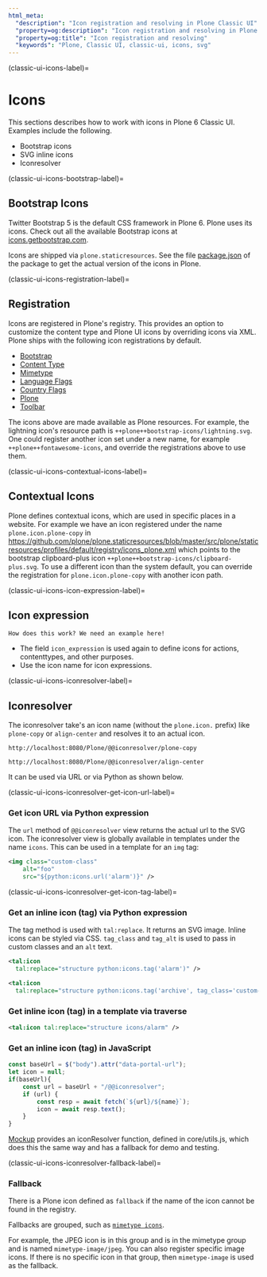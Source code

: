 ```yaml
---
html_meta:
  "description": "Icon registration and resolving in Plone Classic UI"
  "property=og:description": "Icon registration and resolving in Plone Classic UI"
  "property=og:title": "Icon registration and resolving"
  "keywords": "Plone, Classic UI, classic-ui, icons, svg"
---
```


(classic-ui-icons-label)=

# Icons

This sections describes how to work with icons in Plone 6 Classic UI.
Examples include the following.

- Bootstrap icons
- SVG inline icons
- Iconresolver


(classic-ui-icons-bootstrap-label)=

## Bootstrap Icons

Twitter Bootstrap 5 is the default CSS framework in Plone 6.
Plone uses its icons.
Check out all the available Bootstrap icons at [icons.getbootstrap.com](https://icons.getbootstrap.com/).

Icons are shipped via `plone.staticresources`.
See the file [package.json](https://github.com/plone/plone.staticresources/blob/master/package.json) of the package to get the actual version of the icons in Plone.


(classic-ui-icons-registration-label)=

## Registration

Icons are registered in Plone's registry.
This provides an option to customize the content type and Plone UI icons by overriding icons via XML.
Plone ships with the following icon registrations by default.

- [Bootstrap](https://github.com/plone/plone.staticresources/blob/master/src/plone/staticresources/profiles/default/registry/icons_bootstrap.xml)
- [Content Type](https://github.com/plone/plone.staticresources/blob/master/src/plone/staticresources/profiles/default/registry/icons_contenttype.xml)
- [Mimetype](https://github.com/plone/plone.staticresources/blob/master/src/plone/staticresources/profiles/default/registry/icons_mimetype.xml)
- [Language Flags](https://github.com/plone/plone.staticresources/blob/master/src/plone/staticresources/profiles/default/registry/icons_language_flags.xml)
- [Country Flags](https://github.com/plone/plone.staticresources/blob/master/src/plone/staticresources/profiles/default/registry/icons_country_flags.xml)
- [Plone](https://github.com/plone/plone.staticresources/blob/master/src/plone/staticresources/profiles/default/registry/icons_plone.xml)
- [Toolbar](https://github.com/plone/plone.staticresources/blob/master/src/plone/staticresources/profiles/default/registry/icons_plone.xml)

The icons above are made available as Plone resources.
For example, the lightning icon's resource path is `++plone++bootstrap-icons/lightning.svg`.
One could register another icon set under a new name, for example `++plone++fontawesome-icons`, and override the registrations above to use them.


(classic-ui-icons-contextual-icons-label)=

## Contextual Icons

Plone defines contextual icons, which are used in specific places in a website.
For example we have an icon registered under the name `plone.icon.plone-copy` in https://github.com/plone/plone.staticresources/blob/master/src/plone/staticresources/profiles/default/registry/icons_plone.xml which points to the bootstrap clipboard-plus icon `++plone++bootstrap-icons/clipboard-plus.svg`.
To use a different icon than the system default, you can override the registration for `plone.icon.plone-copy` with another icon path.


(classic-ui-icons-icon-expression-label)=

## Icon expression

```{note}
How does this work? We need an example here!
```

- The field `icon_expression` is used again to define icons for actions, contenttypes, and other purposes.
- Use the icon name for icon expressions.


(classic-ui-icons-iconresolver-label)=

## Iconresolver

The iconresolver take's an icon name (without the `plone.icon.` prefix) like `plone-copy` or `align-center` and resolves it to an actual icon.

```
http://localhost:8080/Plone/@@iconresolver/plone-copy
```

```
http://localhost:8080/Plone/@@iconresolver/align-center
```

It can be used via URL or via Python as shown below.


(classic-ui-icons-iconresolver-get-icon-url-label)=

### Get icon URL via Python expression

The `url` method of `@@iconresolver` view returns the actual url to the SVG icon. The iconresolver view is globally available in templates under the name `icons`.
This can be used in a template for an `img` tag:

```xml
<img class="custom-class"
    alt="foo"
    src="${python:icons.url('alarm')}" />
```


(classic-ui-icons-iconresolver-get-icon-tag-label)=

### Get an inline icon (tag) via Python expression

The tag method is used with `tal:replace`.
It returns an SVG image.
Inline icons can be styled via CSS.
`tag_class` and `tag_alt` is used to pass in custom classes and an `alt` text.

```xml
<tal:icon
  tal:replace="structure python:icons.tag('alarm')" />

<tal:icon
  tal:replace="structure python:icons.tag('archive', tag_class='custom-class', tag_alt='foobar')" />
```

### Get inline icon (tag) in a template via traverse

```xml
<tal:icon tal:replace="structure icons/alarm" />
```

### Get an inline icon (tag) in JavaScript

```js
const baseUrl = $("body").attr("data-portal-url");
let icon = null;
if(baseUrl){
    const url = baseUrl + "/@@iconresolver";
    if (url) {
        const resp = await fetch(`${url}/${name}`);
        icon = await resp.text();
    }
}
```

[Mockup](https://github.com/plone/mockup) provides an iconResolver function, defined in core/utils.js,  which does this the same way and has a fallback for demo and testing.




(classic-ui-icons-iconresolver-fallback-label)=

### Fallback

There is a Plone icon defined as `fallback` if the name of the icon cannot be found in the registry.

Fallbacks are grouped, such as [`mimetype icons`](https://github.com/plone/plone.staticresources/blob/master/src/plone/staticresources/profiles/default/registry/icons_mimetype.xml).

For example, the JPEG icon is in this group and is in the mimetype group and is named `mimetype-image/jpeg`.
You can also register specific image icons.
If there is no specific icon in that group, then `mimetype-image` is used as the fallback.

